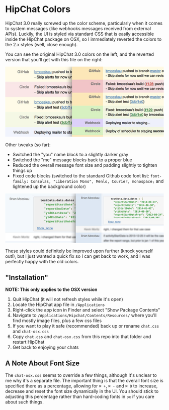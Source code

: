 # HipChat Colors

HipChat 3.0 really screwed up the color scheme, particularly when it comes to system messages (like webhooks messages received from external APIs). Luckily, the UI is styled via standard CSS that is easily accessible inside the HipChat package on OSX, so I immediately reverted the colors to the 2.x styles (well, close enough).

You can see the original HipChat 3.0 colors on the left, and the reverted version that you'll get with this file on the right:

![](https://github.com/bmoeskau/hipchat-colors/blob/master/hipchat-colors.jpg)

Other tweaks (so far):

- Switched the "you" name block to a slightly darker gray
- Switched the "me" message blocks back to a proper blue
- Reduced the overall message font size and padding slightly to tighten things up
- Fixed code blocks (switched to the standard Github code font list: `font-family: Consolas, "Liberation Mono", Menlo, Courier, monospace;` and lightened up the background color)

![](https://github.com/bmoeskau/hipchat-colors/blob/master/hipchat-colors2.jpg)

These styles could definitely be improved upon further (knock yourself out!), but I just wanted a quick fix so I can get back to work, and I was perfectly happy with the old colors.

## "Installation"

**NOTE: This only applies to the OSX version**

1. Quit HipChat (it will not refresh styles while it's open)
2. Locate the HipChat app file in `/Applications`
2. Right-click the app icon in Finder and select "Show Package Contents"
3. Navigate to `/Applications/Hipchat/Contents/Resources/` where you'll find mostly image files, plus a few css files
4. If you want to play it safe (recommended) back up or rename `chat.css` and `chat-osx.css`
5. Copy `chat.css` and `chat-osx.css` from this repo into that folder and restart HipChat
6. Get back to enjoying your chats

## A Note About Font Size
The `chat-osx.css` seems to override a few things, although it's unclear to me why it's a separate file. The important thing is that the overall font size is specified there as a percentage, allowing for `⌘ +`, `⌘ -` and `⌘ 0` to increase, decrease and reset the font size dynamically in the UI. You should stick to adjusting this percentage rather than hard-coding fonts in `px` if you care about such things.